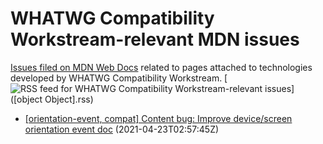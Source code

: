 # WHATWG Compatibility Workstream-relevant MDN issues

[Issues filed on MDN Web Docs](https://github.com/mdn/content/issues) related to pages attached to technologies developed by WHATWG Compatibility Workstream. [![RSS feed for WHATWG Compatibility Workstream-relevant issues](https://www.w3.org/QA/2007/04/feed_icon)]([object Object].rss)

* [[orientation-event, compat] Content bug: Improve device/screen orientation event doc](https://github.com/mdn/content/issues/4400) (2021-04-23T02:57:45Z)
  
